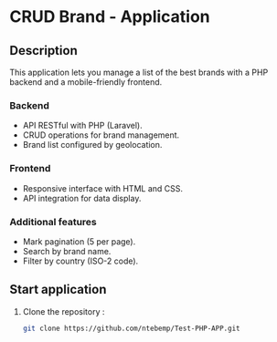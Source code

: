# CRUD Brand - Application

## Description

This application lets you manage a list of the best brands with a PHP backend and a mobile-friendly frontend.

### Backend
- API RESTful with PHP (Laravel).
- CRUD operations for brand management.
- Brand list configured by geolocation.

### Frontend
- Responsive interface with HTML and CSS.
- API integration for data display.

### Additional features
- Mark pagination (5 per page).
- Search by brand name.
- Filter by country (ISO-2 code).

## Start application

1. Clone the repository :
   ```bash
   git clone https://github.com/ntebemp/Test-PHP-APP.git

